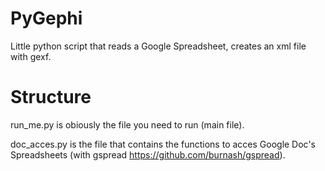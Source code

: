 PyGephi
=========

Little python script that reads a Google Spreadsheet, creates an xml file with gexf.


Structure
=========

run_me.py is obiously the file you need to run (main file).

doc_acces.py is the file that contains the functions to acces Google Doc's Spreadsheets (with gspread https://github.com/burnash/gspread).
